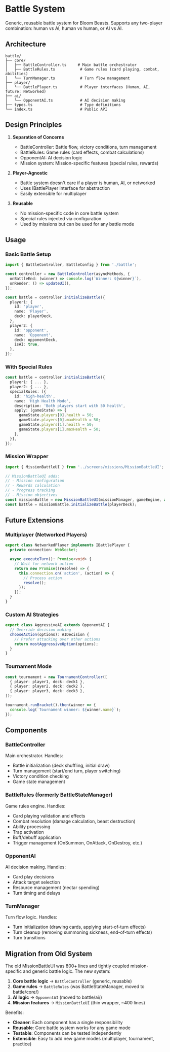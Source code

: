 # Battle System

Generic, reusable battle system for Bloom Beasts. Supports any two-player combination: human vs AI, human vs human, or AI vs AI.

## Architecture

```
battle/
├── core/
│   ├── BattleController.ts     # Main battle orchestrator
│   ├── BattleRules.ts           # Game rules (card playing, combat, abilities)
│   └── TurnManager.ts           # Turn flow management
├── player/
│   └── BattlePlayer.ts          # Player interfaces (Human, AI, future: Networked)
├── ai/
│   └── OpponentAI.ts            # AI decision making
├── types.ts                     # Type definitions
└── index.ts                     # Public API
```

## Design Principles

1. **Separation of Concerns**
   - BattleController: Battle flow, victory conditions, turn management
   - BattleRules: Game rules (card effects, combat calculations)
   - OpponentAI: AI decision logic
   - Mission system: Mission-specific features (special rules, rewards)

2. **Player-Agnostic**
   - Battle system doesn't care if a player is human, AI, or networked
   - Uses IBattlePlayer interface for abstraction
   - Easily extensible for multiplayer

3. **Reusable**
   - No mission-specific code in core battle system
   - Special rules injected via configuration
   - Used by missions but can be used for any battle mode

## Usage

### Basic Battle Setup

```typescript
import { BattleController, BattleConfig } from './battle';

const controller = new BattleController(asyncMethods, {
  onBattleEnd: (winner) => console.log(`Winner: ${winner}`),
  onRender: () => updateUI(),
});

const battle = controller.initializeBattle({
  player1: {
    id: 'player',
    name: 'Player',
    deck: playerDeck,
  },
  player2: {
    id: 'opponent',
    name: 'Opponent',
    deck: opponentDeck,
    isAI: true,
  },
});
```

### With Special Rules

```typescript
const battle = controller.initializeBattle({
  player1: { ... },
  player2: { ... },
  specialRules: [{
    id: 'high-health',
    name: 'High Health Mode',
    description: 'Both players start with 50 health',
    apply: (gameState) => {
      gameState.players[0].health = 50;
      gameState.players[0].maxHealth = 50;
      gameState.players[1].health = 50;
      gameState.players[1].maxHealth = 50;
    },
  }],
});
```

### Mission Wrapper

```typescript
import { MissionBattleUI } from '../screens/missions/MissionBattleUI';

// MissionBattleUI adds:
// - Mission configuration
// - Rewards calculation
// - Progress tracking
// - Mission objectives
const missionBattle = new MissionBattleUI(missionManager, gameEngine, async);
const battle = missionBattle.initializeBattle(playerDeck);
```

## Future Extensions

### Multiplayer (Networked Players)

```typescript
export class NetworkedPlayer implements IBattlePlayer {
  private connection: WebSocket;

  async executeTurn(): Promise<void> {
    // Wait for network action
    return new Promise((resolve) => {
      this.connection.on('action', (action) => {
        // Process action
        resolve();
      });
    });
  }
}
```

### Custom AI Strategies

```typescript
export class AggressiveAI extends OpponentAI {
  // Override decision making
  chooseAction(options): AIDecision {
    // Prefer attacking over other actions
    return mostAggressiveOption(options);
  }
}
```

### Tournament Mode

```typescript
const tournament = new TournamentController([
  { player: player1, deck: deck1 },
  { player: player2, deck: deck2 },
  { player: player3, deck: deck3 },
]);

tournament.runBracket().then(winner => {
  console.log(`Tournament winner: ${winner.name}`);
});
```

## Components

### BattleController

Main orchestrator. Handles:
- Battle initialization (deck shuffling, initial draw)
- Turn management (start/end turn, player switching)
- Victory condition checking
- Game state management

### BattleRules (formerly BattleStateManager)

Game rules engine. Handles:
- Card playing validation and effects
- Combat resolution (damage calculation, beast destruction)
- Ability processing
- Trap activation
- Buff/debuff application
- Trigger management (OnSummon, OnAttack, OnDestroy, etc.)

### OpponentAI

AI decision making. Handles:
- Card play decisions
- Attack target selection
- Resource management (nectar spending)
- Turn timing and delays

### TurnManager

Turn flow logic. Handles:
- Turn initialization (drawing cards, applying start-of-turn effects)
- Turn cleanup (removing summoning sickness, end-of-turn effects)
- Turn transitions

## Migration from Old System

The old MissionBattleUI was 800+ lines and tightly coupled mission-specific and generic battle logic. The new system:

1. **Core battle logic** → `BattleController` (generic, reusable)
2. **Game rules** → `BattleRules` (was BattleStateManager, moved to battle/core/)
3. **AI logic** → `OpponentAI` (moved to battle/ai/)
4. **Mission features** → `MissionBattleUI` (thin wrapper, ~400 lines)

Benefits:
- **Cleaner**: Each component has a single responsibility
- **Reusable**: Core battle system works for any game mode
- **Testable**: Components can be tested independently
- **Extensible**: Easy to add new game modes (multiplayer, tournament, practice)
